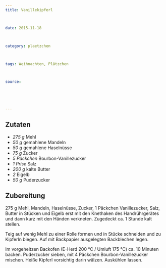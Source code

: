 ```yaml
---
title: Vanillekipferl



date: 2015-11-18



category: plaetzchen



tags: Weihnachten, Plätzchen



source: 



 

---
```


## Zutaten
- *275 g* Mehl
- *50 g* gemahlene Mandeln
- *50 g* gemahlene Haselnüsse
- *75 g*  Zucker
- *5 Päckchen*  Bourbon-Vanillezucker
- *1 Prise*  Salz
- *200 g*  kalte Butter
- *2*  Eigelb
- *50 g*  Puderzucker

## Zubereitung
275 g Mehl, Mandeln, Haselnüsse, Zucker, 1 Päckchen Vanillezucker, Salz, Butter in Stücken und Eigelb erst mit den Knethaken des Handrührgerätes und dann kurz mit den Händen verkneten. Zugedeckt ca. 1 Stunde kalt stellen.

Teig auf wenig Mehl zu einer Rolle formen und in Stücke schneiden und zu Kipferln biegen. Auf mit Backpapier ausgelegten Backblechen legen. 

Im vorgeheitzen Backofen (E-Herd 200 °C / Umluft 175 °C) ca. 10 Minuten backen. Puderzucker sieben, mit 4 Päckchen Bourbon-Vanillezucker mischen. Heiße Kipferl vorsichtig darin wälzen. Auskühlen lassen.